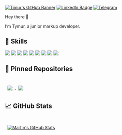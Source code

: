 [![Timur's GitHub Banner](./assets/LogoOne.png)]()
[![LinkedIn Badge](https://img.shields.io/badge/LinkedIn-Profile-informational?style=flat&logo=linkedin&logoColor=white&color=0D76A8)](https://www.linkedin.com/in/timur-marchenko/)
[![Telegram](https://img.shields.io/badge/-telegram-red?color=white&logo=telegram&logoColor=black)](https://t.me/timliketea)

Hey there 👋

I’m Tymur, a junior markup developer.

## 💼 Skills

![](https://img.shields.io/badge/javascript-black?style=social&logo=javascript&color=%2388CCF1)
![](https://img.shields.io/badge/react-black?style=social&logo=react&color=%2388CCF1)
![](https://img.shields.io/badge/html5-black?style=social&logo=html5&color=%2388CCF1)
![](https://img.shields.io/badge/css3-black?style=social&logo=css3&color=%2388CCF1)
![](https://img.shields.io/badge/sass-black?style=social&logo=sass&color=%2388CCF1)
![](https://img.shields.io/badge/git-black?style=social&logo=git&color=%2388CCF1)
![](https://img.shields.io/badge/gulp-black?style=social&logo=gulp&color=%2388CCF1)
![](https://img.shields.io/badge/webpack-black?style=social&logo=webpack&color=%2388CCF1)
![](https://img.shields.io/badge/bem-black?style=social&logo=bem&color=%2388CCF1)

## 📌 Pinned Repositories

<br>

<a href="https://github.com/timteaman/simplefood">
  <img align="center" style="margin:0.5rem" src="https://github-readme-stats.vercel.app/api/pin/?username=timteaman&repo=simplefood&title_color=ffffff&text_color=c9cacc&icon_color=4AB197&bg_color=1A2B34" />
</a>

<a href="https://github.com/timteaman/museum_lending">
  <img align="center" style="margin:0.5rem" src="https://github-readme-stats.vercel.app/api/pin/?username=timteaman&repo=museum&title_color=ffffff&text_color=c9cacc&icon_color=4AB197&bg_color=1A2B34" />
</a>

<br>

## &#x1f4c8; GitHub Stats

<br>

<a href="https://github.com/timteaman">
  <img align="center" style="margin:0.5rem" src="https://github-readme-stats.vercel.app/api?username=timliketea&show_icons=true&line_height=27&count_private=true&title_color=ffffff&text_color=c9cacc&icon_color=4AB097&bg_color=1A2B34" alt="Martin's GitHub Stats" />
</a>

<br>
<br>
